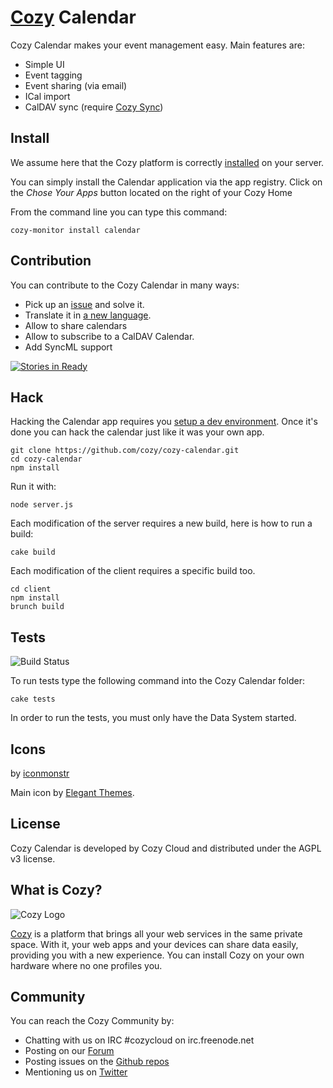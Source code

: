 # [Cozy](http://cozy.io) Calendar

Cozy Calendar makes your event management easy. Main features are:

* Simple UI
* Event tagging
* Event sharing (via email)
* ICal import
* CalDAV sync (require [Cozy Sync](https://github.com/cozy/cozy-sync))

## Install

We assume here that the Cozy platform is correctly [installed](http://cozy.io/host/install.html)
 on your server.

You can simply install the Calendar application via the app registry. Click on
the *Chose Your Apps* button located on the right of your Cozy Home

From the command line you can type this command:

    cozy-monitor install calendar


## Contribution

You can contribute to the Cozy Calendar in many ways:

* Pick up an [issue](https://github.com/cozy/cozy-calendar/issues?state=open) and solve it.
* Translate it in [a new language](https://github.com/cozy/cozy-calendar/tree/master/client/app/locales).
* Allow to share calendars
* Allow to subscribe to a CalDAV Calendar.
* Add SyncML support

[![Stories in Ready](https://badge.waffle.io/cozy/cozy-calendar.png?label=ready)](https://waffle.io/cozy/cozy-calendar)

## Hack

Hacking the Calendar app requires you [setup a dev environment](http://cozy.io/hack/getting-started/). Once it's done you can hack the calendar just like it was your own app.

    git clone https://github.com/cozy/cozy-calendar.git
    cd cozy-calendar
    npm install

Run it with:

    node server.js

Each modification of the server requires a new build, here is how to run a
build:

    cake build

Each modification of the client requires a specific build too.

    cd client
    npm install
    brunch build

## Tests

![Build
Status](https://travis-ci.org/cozy/cozy-calendar.png?branch=master)

To run tests type the following command into the Cozy Calendar folder:

    cake tests

In order to run the tests, you must only have the Data System started.

## Icons

by [iconmonstr](http://iconmonstr.com/)

Main icon by [Elegant Themes](http://www.elegantthemes.com/blog/freebie-of-the-week/beautiful-flat-icons-for-free).

## License

Cozy Calendar is developed by Cozy Cloud and distributed under the AGPL v3 license.

## What is Cozy?

![Cozy Logo](https://raw.github.com/cozy/cozy-setup/gh-pages/assets/images/happycloud.png)

[Cozy](http://cozy.io) is a platform that brings all your web services in the
same private space.  With it, your web apps and your devices can share data
easily, providing you
with a new experience. You can install Cozy on your own hardware where no one
profiles you.

## Community

You can reach the Cozy Community by:

* Chatting with us on IRC #cozycloud on irc.freenode.net
* Posting on our [Forum](https://forum.cozy.io/)
* Posting issues on the [Github repos](https://github.com/cozy/)
* Mentioning us on [Twitter](http://twitter.com/mycozycloud)

